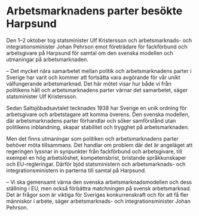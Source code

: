 # Arbetsmarknadens parter besökte Harpsund

Den 1–2 oktober tog statsminister Ulf Kristersson och arbetsmarknads- och integrationsminister Johan Pehrson emot företrädare för fackförbund och arbetsgivare på Harpsund för samtal om den svenska modellen och utmaningar på arbetsmarknaden.

– Det mycket nära samarbetet mellan politik och arbetsmarknadens parter i Sverige har varit och kommer att fortsätta vara avgörande för vår unikt välfungerande arbetsmarknad. Det här mötet visar hur både vi från politikens håll och arbetsmarknadens parter värnar det samarbetet, säger statsminister Ulf Kristersson.

Sedan Saltsjöbadsavtalet tecknades 1938 har Sverige en unik ordning för arbetsgivare och arbetstagare att komma överens. Den svenska modellen, där arbetsmarknadens parter förhandlar och söker samförstånd utan politikens inblandning, skapar stabilitet och trygghet på arbetsmarknaden.

Men det finns utmaningar som politiken och arbetsmarknadens parter behöver möta tillsammans. Det handlar om problem där det är angeläget att regeringen lyssnar in synpunkter från fackförbund och arbetsgivare, till exempel en hög arbetslöshet, kompetensbrist, bristande språkkunskaper och EU-regleringar. Därför bjöd statsministern och arbetsmarknads- och integrationsministern in parterna till samtal på Harpsund.

– Vi ska gemensamt värna den svenska arbetsmarknadsmodellen och dess ställning i EU, men också förbättra matchningen på svensk arbetsmarknad. Det är frågor som är viktiga för Sveriges konkurrenskraft och för att få fler människor i arbete, säger arbetsmarknads- och integrationsminister Johan Pehrson.
